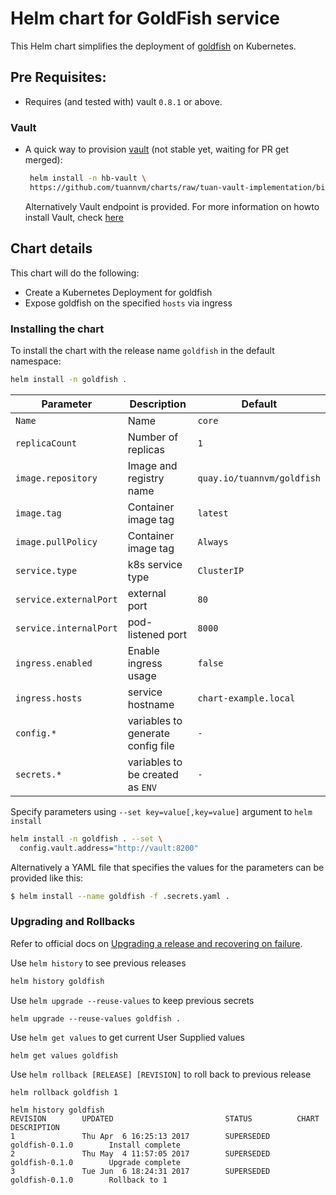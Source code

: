 # Helm chart for GoldFish service

This Helm chart simplifies the deployment of [goldfish](https://github.com/Caiyeon/goldfish) on Kubernetes.

## Pre Requisites:

* Requires (and tested with) vault `0.8.1` or above.

### Vault

* A quick way to provision [vault](https://github.com/tuannvm/charts/tree/tuan-vault-implementation/incubator/vault) (not stable yet, waiting for PR get merged):

    ```bash
     helm install -n hb-vault \
     https://github.com/tuannvm/charts/raw/tuan-vault-implementation/binary/vault-0.1.0.tgz
    ```

    Alternatively Vault endpoint is provided. For more information on howto install Vault, check [here](https://www.vaultproject.io/docs/install/index.html)

## Chart details

This chart will do the following:

* Create a Kubernetes Deployment for goldfish
* Expose goldfish on the specified `hosts` via ingress

### Installing the chart

To install the chart with the release name `goldfish` in the default namespace:

```bash
helm install -n goldfish .
```

| Parameter                   | Description                        | Default                             |
| --------------------------- | ---------------------------------- | ----------------------------------- |
| `Name`                      | Name                               | `core`                              |
| `replicaCount`              | Number of replicas                 | `1`                                 |
| `image.repository`          | Image and registry name            | `quay.io/tuannvm/goldfish` |
| `image.tag`                 | Container image tag                | `latest`                            |
| `image.pullPolicy`          | Container image tag                | `Always`                            |
| `service.type`              | k8s service type                   | `ClusterIP`                          |
| `service.externalPort`          | external port                    | `80`               |
| `service.internalPort`          | pod-listened port                    | `8000`               |
| `ingress.enabled`             | Enable ingress usage      | `false`                                 |
| `ingress.hosts`             | service hostname      | `chart-example.local`                                 |
| `config.*`                  | variables to generate config file      | `-`                                 |
| `secrets.*`                  | variables to be created as `ENV`      | `-`                                 |

Specify parameters using `--set key=value[,key=value]` argument to `helm install`

```bash
helm install -n goldfish . --set \
  config.vault.address="http://vault:8200"
```

Alternatively a YAML file that specifies the values for the parameters can be provided like this:

```bash
$ helm install --name goldfish -f .secrets.yaml .
```

### Upgrading and Rollbacks

Refer to official docs on [Upgrading a release and recovering on failure](https://github.com/kubernetes/helm/blob/master/docs/using_helm.md#helm-upgrade-and-helm-rollback-upgrading-a-release-and-recovering-on-failure).

Use `helm history` to see previous releases
```bash
helm history goldfish
```

Use `helm upgrade --reuse-values` to keep previous secrets
```
helm upgrade --reuse-values goldfish .
```

Use `helm get values` to get current User Supplied values
```
helm get values goldfish
```

Use `helm rollback [RELEASE] [REVISION]` to roll back to previous release
```
helm rollback goldfish 1

helm history goldfish
REVISION        UPDATED                         STATUS          CHART                   DESCRIPTION
1               Thu Apr  6 16:25:13 2017        SUPERSEDED      goldfish-0.1.0        Install complete
2               Thu May  4 11:57:05 2017        SUPERSEDED      goldfish-0.1.0        Upgrade complete
3               Tue Jun  6 18:24:31 2017        SUPERSEDED      goldfish-0.1.0        Rollback to 1
```
